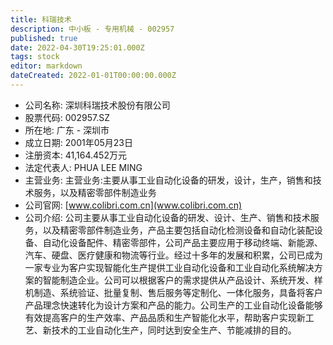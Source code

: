 ```yaml
---
title: 科瑞技术
description: 中小板 - 专用机械 - 002957
published: true
date: 2022-04-30T19:25:01.000Z
tags: stock
editor: markdown
dateCreated: 2022-01-01T00:00:00.000Z
---
```


- 公司名称: 深圳科瑞技术股份有限公司
- 股票代码: 002957.SZ
- 所在地: 广东 - 深圳市
- 成立日期: 2001年05月23日
- 注册资本: 41,164.452万元
- 法定代表人: PHUA LEE MING
- 主营业务: 主营业务:主要从事工业自动化设备的研发，设计，生产，销售和技术服务，以及精密零部件制造业务
- 公司官网: [www.colibri.com.cn](www.colibri.com.cn)
- 公司介绍: 公司主要从事工业自动化设备的研发、设计、生产、销售和技术服务，以及精密零部件制造业务，产品主要包括自动化检测设备和自动化装配设备、自动化设备配件、精密零部件，公司产品主要应用于移动终端、新能源、汽车、硬盘、医疗健康和物流等行业。经过十多年的发展和积累，公司已成为一家专业为客户实现智能化生产提供工业自动化设备和工业自动化系统解决方案的智能制造企业。公司可以根据客户的需求提供从产品设计、系统开发、样机制造、系统验证、批量复制、售后服务等定制化、一体化服务，具备将客户产品理念快速转化为设计方案和产品的能力。公司生产的工业自动化设备能够有效提高客户的生产效率、产品品质和生产智能化水平，帮助客户实现新工艺、新技术的工业自动化生产，同时达到安全生产、节能减排的目的。


